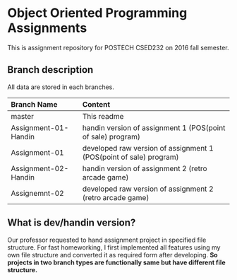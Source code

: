 # Object Oriented Programming Assignments

This is assignment repository for POSTECH CSED232 on 2016 fall semester.

## Branch description

All data are stored in each branches.

|**Branch Name**|**Content**|
|:-------------|:---------|
|master|This readme|
|Assignment-01-Handin|handin version of assignment 1 (POS(point of sale) program)|
|Assignment-01|developed raw version of assignment 1 (POS(point of sale) program)|
|Assignment-02-Handin|handin version of assignment 2 (retro arcade game)|
|Assignemnt-02|developed raw version of assignment 2 (retro arcade game)|

## What is dev/handin version?

Our professor requested to hand assignment project in specified file structure. For fast homeworking, I first implemented all features using my own file structure and converted it as required form after developing. **So projects in two branch types are functionally same but have different file structure.**
